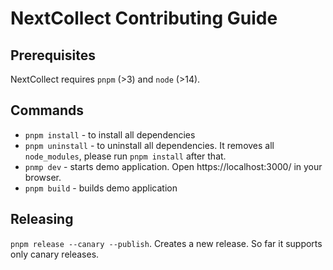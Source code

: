 # NextCollect Contributing Guide

## Prerequisites

NextCollect requires `pnpm` (>3) and `node` (>14).

## Commands

* `pnpm install` - to install all dependencies
* `pnpm uninstall` - to uninstall all dependencies. It removes all `node_modules`, please 
run `pnpm install` after that.
* `pnmp dev` - starts demo application. Open https://localhost:3000/ in your browser.
* `pnpm build` - builds demo application

## Releasing

`pnpm release --canary --publish`. Creates a new release. So far it supports only canary releases.


